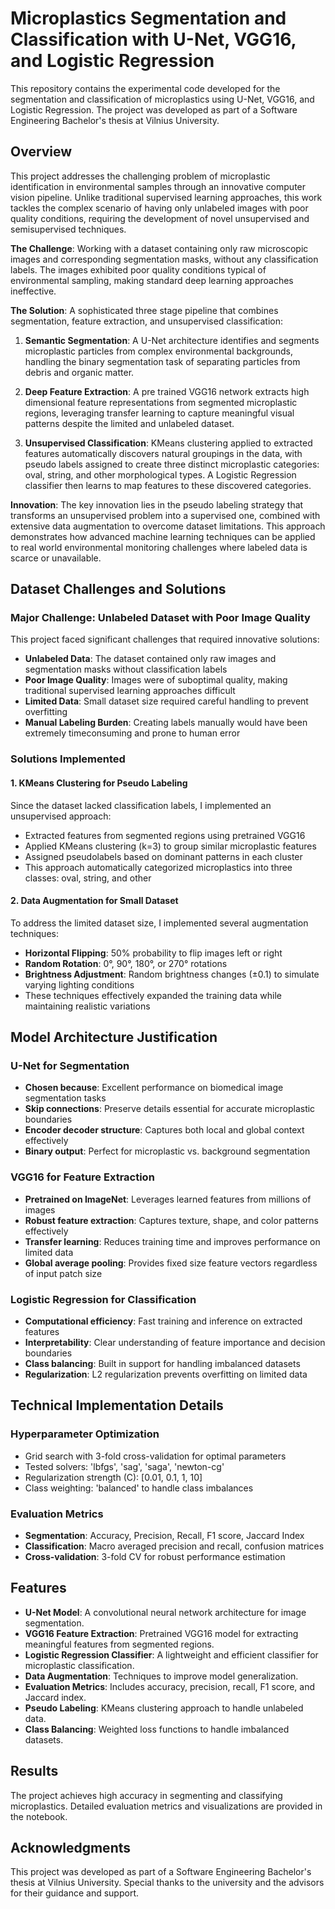 # Microplastics Segmentation and Classification with U-Net, VGG16, and Logistic Regression

This repository contains the experimental code developed for the segmentation and classification of microplastics using U-Net, VGG16, and Logistic Regression. The project was developed as part of a Software Engineering Bachelor's thesis at Vilnius University.

## Overview

This project addresses the challenging problem of microplastic identification in environmental samples through an innovative computer vision pipeline. Unlike traditional supervised learning approaches, this work tackles the complex scenario of having only unlabeled images with poor quality conditions, requiring the development of novel unsupervised and semisupervised techniques.

**The Challenge**: Working with a dataset containing only raw microscopic images and corresponding segmentation masks, without any classification labels. The images exhibited poor quality conditions typical of environmental sampling, making standard deep learning approaches ineffective.

**The Solution**: A sophisticated three stage pipeline that combines segmentation, feature extraction, and unsupervised classification:

1. **Semantic Segmentation**: A U-Net architecture identifies and segments microplastic particles from complex environmental backgrounds, handling the binary segmentation task of separating particles from debris and organic matter.

2. **Deep Feature Extraction**: A pre trained VGG16 network extracts high dimensional feature representations from segmented microplastic regions, leveraging transfer learning to capture meaningful visual patterns despite the limited and unlabeled dataset.

3. **Unsupervised Classification**: KMeans clustering applied to extracted features automatically discovers natural groupings in the data, with pseudo labels assigned to create three distinct microplastic categories: oval, string, and other morphological types. A Logistic Regression classifier then learns to map features to these discovered categories.

**Innovation**: The key innovation lies in the pseudo labeling strategy that transforms an unsupervised problem into a supervised one, combined with extensive data augmentation to overcome dataset limitations. This approach demonstrates how advanced machine learning techniques can be applied to real world environmental monitoring challenges where labeled data is scarce or unavailable.

## Dataset Challenges and Solutions

### **Major Challenge: Unlabeled Dataset with Poor Image Quality**

This project faced significant challenges that required innovative solutions:

- **Unlabeled Data**: The dataset contained only raw images and segmentation masks without classification labels
- **Poor Image Quality**: Images were of suboptimal quality, making traditional supervised learning approaches difficult
- **Limited Data**: Small dataset size required careful handling to prevent overfitting
- **Manual Labeling Burden**: Creating labels manually would have been extremely timeconsuming and prone to human error

### **Solutions Implemented**

#### **1. KMeans Clustering for Pseudo Labeling**
Since the dataset lacked classification labels, I implemented an unsupervised approach:
- Extracted features from segmented regions using pretrained VGG16
- Applied KMeans clustering (k=3) to group similar microplastic features
- Assigned pseudolabels based on dominant patterns in each cluster
- This approach automatically categorized microplastics into three classes: oval, string, and other

#### **2. Data Augmentation for Small Dataset**
To address the limited dataset size, I implemented several augmentation techniques:
- **Horizontal Flipping**: 50% probability to flip images left or right
- **Random Rotation**: 0°, 90°, 180°, or 270° rotations
- **Brightness Adjustment**: Random brightness changes (±0.1) to simulate varying lighting conditions
- These techniques effectively expanded the training data while maintaining realistic variations

## Model Architecture Justification

### **U-Net for Segmentation**
- **Chosen because**: Excellent performance on biomedical image segmentation tasks
- **Skip connections**: Preserve details essential for accurate microplastic boundaries
- **Encoder decoder structure**: Captures both local and global context effectively
- **Binary output**: Perfect for microplastic vs. background segmentation

### **VGG16 for Feature Extraction**
- **Pretrained on ImageNet**: Leverages learned features from millions of images
- **Robust feature extraction**: Captures texture, shape, and color patterns effectively
- **Transfer learning**: Reduces training time and improves performance on limited data
- **Global average pooling**: Provides fixed size feature vectors regardless of input patch size

### **Logistic Regression for Classification**
- **Computational efficiency**: Fast training and inference on extracted features
- **Interpretability**: Clear understanding of feature importance and decision boundaries
- **Class balancing**: Built in support for handling imbalanced datasets
- **Regularization**: L2 regularization prevents overfitting on limited data

## Technical Implementation Details

### **Hyperparameter Optimization**
- Grid search with 3-fold cross-validation for optimal parameters
- Tested solvers: 'lbfgs', 'sag', 'saga', 'newton-cg'
- Regularization strength (C): [0.01, 0.1, 1, 10]
- Class weighting: 'balanced' to handle class imbalances

### **Evaluation Metrics**
- **Segmentation**: Accuracy, Precision, Recall, F1 score, Jaccard Index
- **Classification**: Macro averaged precision and recall, confusion matrices
- **Cross-validation**: 3-fold CV for robust performance estimation

## Features

- **U-Net Model**: A convolutional neural network architecture for image segmentation.
- **VGG16 Feature Extraction**: Pretrained VGG16 model for extracting meaningful features from segmented regions.
- **Logistic Regression Classifier**: A lightweight and efficient classifier for microplastic classification.
- **Data Augmentation**: Techniques to improve model generalization.
- **Evaluation Metrics**: Includes accuracy, precision, recall, F1 score, and Jaccard index.
- **Pseudo Labeling**: KMeans clustering approach to handle unlabeled data.
- **Class Balancing**: Weighted loss functions to handle imbalanced datasets.

## Results

The project achieves high accuracy in segmenting and classifying microplastics. Detailed evaluation metrics and visualizations are provided in the notebook.

## Acknowledgments

This project was developed as part of a Software Engineering Bachelor's thesis at Vilnius University. Special thanks to the university and the advisors for their guidance and support.
